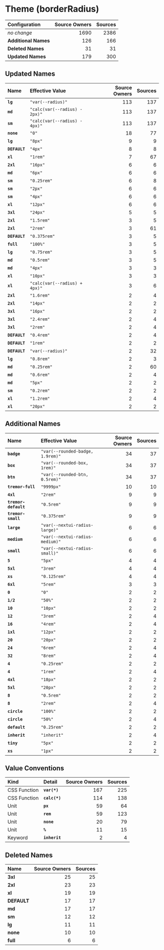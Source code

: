 # Theme (borderRadius)

| Configuration | Source Owners | Sources |
| :------------ | ------------: | ------: |
| *no change* | 1690 | 2386 |
| **Additional Names** | 126 | 166 |
| **Deleted Names** | 31 | 31 |
| **Updated Names** | 179 | 300 |

## Updated Names

| Name | Effective Value | Source Owners | Sources |
| :--- | :-------------- | ------------: | ------: |
| **`lg`** | `"var(--radius)"` | 113 | 137 |
| **`md`** | `"calc(var(--radius) - 2px)"` | 113 | 137 |
| **`sm`** | `"calc(var(--radius) - 4px)"` | 113 | 137 |
| **`none`** | `"0"` | 18 | 77 |
| **`lg`** | `"8px"` | 9 | 9 |
| **`DEFAULT`** | `"4px"` | 8 | 8 |
| **`xl`** | `"1rem"` | 7 | 67 |
| **`2xl`** | `"16px"` | 6 | 6 |
| **`md`** | `"6px"` | 6 | 6 |
| **`sm`** | `"0.25rem"` | 6 | 8 |
| **`sm`** | `"2px"` | 6 | 6 |
| **`sm`** | `"4px"` | 6 | 6 |
| **`xl`** | `"12px"` | 6 | 6 |
| **`3xl`** | `"24px"` | 5 | 5 |
| **`2xl`** | `"1.5rem"` | 3 | 5 |
| **`2xl`** | `"2rem"` | 3 | 61 |
| **`DEFAULT`** | `"0.375rem"` | 3 | 5 |
| **`full`** | `"100%"` | 3 | 5 |
| **`lg`** | `"0.75rem"` | 3 | 5 |
| **`md`** | `"0.5rem"` | 3 | 5 |
| **`md`** | `"4px"` | 3 | 3 |
| **`xl`** | `"10px"` | 3 | 3 |
| **`xl`** | `"calc(var(--radius) + 4px)"` | 3 | 6 |
| **`2xl`** | `"1.6rem"` | 2 | 4 |
| **`2xl`** | `"14px"` | 2 | 2 |
| **`3xl`** | `"16px"` | 2 | 2 |
| **`3xl`** | `"2.4rem"` | 2 | 4 |
| **`3xl`** | `"2rem"` | 2 | 4 |
| **`DEFAULT`** | `"0.4rem"` | 2 | 4 |
| **`DEFAULT`** | `"1rem"` | 2 | 2 |
| **`DEFAULT`** | `"var(--radius)"` | 2 | 32 |
| **`lg`** | `"0.8rem"` | 2 | 3 |
| **`md`** | `"0.25rem"` | 2 | 60 |
| **`md`** | `"0.6rem"` | 2 | 4 |
| **`md`** | `"5px"` | 2 | 2 |
| **`sm`** | `"0.2rem"` | 2 | 2 |
| **`xl`** | `"1.2rem"` | 2 | 4 |
| **`xl`** | `"20px"` | 2 | 2 |

## Additional Names

| Name | Effective Value | Source Owners | Sources |
| :--- | :-------------- | ------------: | ------: |
| **`badge`** | `"var(--rounded-badge, 1.9rem)"` | 34 | 37 |
| **`box`** | `"var(--rounded-box, 1rem)"` | 34 | 37 |
| **`btn`** | `"var(--rounded-btn, 0.5rem)"` | 34 | 37 |
| **`tremor-full`** | `"9999px"` | 10 | 10 |
| **`4xl`** | `"2rem"` | 9 | 9 |
| **`tremor-default`** | `"0.5rem"` | 9 | 9 |
| **`tremor-small`** | `"0.375rem"` | 9 | 9 |
| **`large`** | `"var(--nextui-radius-large)"` | 6 | 6 |
| **`medium`** | `"var(--nextui-radius-medium)"` | 6 | 6 |
| **`small`** | `"var(--nextui-radius-small)"` | 6 | 6 |
| **`5`** | `"5px"` | 4 | 4 |
| **`5xl`** | `"3rem"` | 4 | 4 |
| **`xs`** | `"0.125rem"` | 4 | 4 |
| **`6xl`** | `"5rem"` | 3 | 3 |
| **`0`** | `"0"` | 2 | 2 |
| **`1/2`** | `"50%"` | 2 | 2 |
| **`10`** | `"10px"` | 2 | 2 |
| **`12`** | `"3rem"` | 2 | 4 |
| **`16`** | `"4rem"` | 2 | 4 |
| **`1xl`** | `"12px"` | 2 | 2 |
| **`20`** | `"20px"` | 2 | 2 |
| **`24`** | `"6rem"` | 2 | 4 |
| **`32`** | `"8rem"` | 2 | 4 |
| **`4`** | `"0.25rem"` | 2 | 2 |
| **`4`** | `"1rem"` | 2 | 4 |
| **`4xl`** | `"18px"` | 2 | 2 |
| **`5xl`** | `"20px"` | 2 | 2 |
| **`8`** | `"0.5rem"` | 2 | 2 |
| **`8`** | `"2rem"` | 2 | 4 |
| **`circle`** | `"100%"` | 2 | 2 |
| **`circle`** | `"50%"` | 2 | 4 |
| **`default`** | `"0.25rem"` | 2 | 2 |
| **`inherit`** | `"inherit"` | 2 | 4 |
| **`tiny`** | `"5px"` | 2 | 2 |
| **`xs`** | `"1px"` | 2 | 2 |

## Value Conventions

| Kind | Detail | Source Owners | Sources |
| :--- | :----- | ------------: | ------: |
| CSS Function | **`var(*)`** | 167 | 225 |
| CSS Function | **`calc(*)`** | 114 | 138 |
| Unit | **`px`** | 59 | 64 |
| Unit | **`rem`** | 59 | 123 |
| Unit | **`none`** | 20 | 79 |
| Unit | **`%`** | 11 | 15 |
| Keyword | **`inherit`** | 2 | 4 |

## Deleted Names

| Name | Source Owners | Sources |
| :--- | ------------: | ------: |
| **3xl** | 25 | 25 |
| **2xl** | 23 | 23 |
| **xl** | 19 | 19 |
| **DEFAULT** | 17 | 17 |
| **md** | 17 | 17 |
| **sm** | 12 | 12 |
| **lg** | 11 | 11 |
| **none** | 10 | 10 |
| **full** | 6 | 6 |
